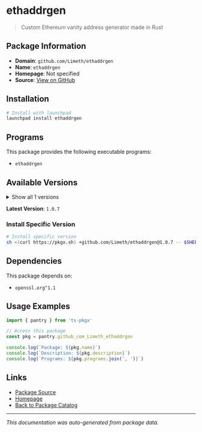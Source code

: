 # ethaddrgen

> Custom Ethereum vanity address generator made in Rust

## Package Information

- **Domain**: `github.com/Limeth/ethaddrgen`
- **Name**: `ethaddrgen`
- **Homepage**: Not specified
- **Source**: [View on GitHub](https://github.com/pkgxdev/pantry/tree/main/projects/github.com/Limeth/ethaddrgen/package.yml)

## Installation

```bash
# Install with launchpad
launchpad install ethaddrgen
```

## Programs

This package provides the following executable programs:

- `ethaddrgen`

## Available Versions

<details>
<summary>Show all 1 versions</summary>

- `1.0.7`

</details>

**Latest Version**: `1.0.7`

### Install Specific Version

```bash
# Install specific version
sh <(curl https://pkgx.sh) +github.com/Limeth/ethaddrgen@1.0.7 -- $SHELL -i
```

## Dependencies

This package depends on:

- `openssl.org^1.1`

## Usage Examples

```typescript
import { pantry } from 'ts-pkgx'

// Access this package
const pkg = pantry.github_com_Limeth_ethaddrgen

console.log(`Package: ${pkg.name}`)
console.log(`Description: ${pkg.description}`)
console.log(`Programs: ${pkg.programs.join(', ')}`)
```

## Links

- [Package Source](https://github.com/pkgxdev/pantry/tree/main/projects/github.com/Limeth/ethaddrgen/package.yml)
- [Homepage](#)
- [Back to Package Catalog](../package-catalog.md)

---

*This documentation was auto-generated from package data.*
